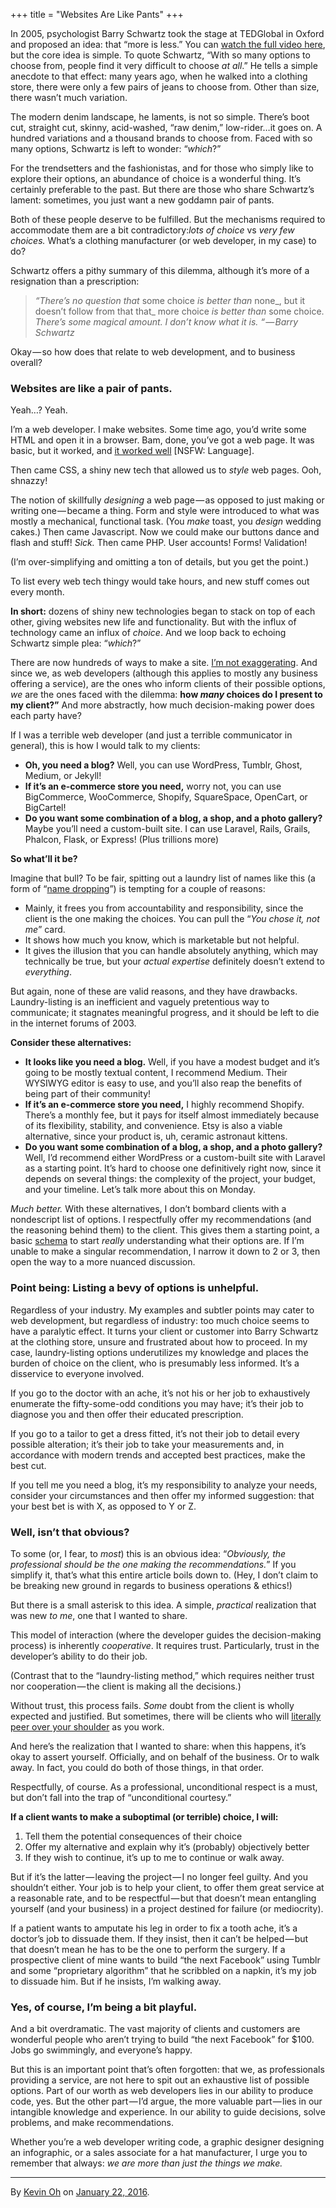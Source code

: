 +++
title = "Websites Are Like Pants"
+++

In 2005, psychologist Barry Schwartz took the stage at TEDGlobal in Oxford and proposed an idea: that “more is less.” You can [watch the full video here](https://www.ted.com/talks/barry_schwartz_on_the_paradox_of_choice?language=en), but the core idea is simple. To quote Schwartz, “With so many options to choose from, people find it very difficult to choose _at all_.” He tells a simple anecdote to that effect: many years ago, when he walked into a clothing store, there were only a few pairs of jeans to choose from. Other than size, there wasn’t much variation.

The modern denim landscape, he laments, is not so simple. There’s boot cut, straight cut, skinny, acid-washed, “raw denim,” low-rider…it goes on. A hundred variations and a thousand brands to choose from. Faced with so many options, Schwartz is left to wonder: “_which_?”

For the trendsetters and the fashionistas, and for those who simply like to explore their options, an abundance of choice is a wonderful thing. It’s certainly preferable to the past. But there are those who share Schwartz’s lament: sometimes, you just want a new goddamn pair of pants.

Both of these people deserve to be fulfilled. But the mechanisms required to accommodate them are a bit contradictory:_lots of choice_ vs _very few choices._ What’s a clothing manufacturer (or web developer, in my case) to do?

Schwartz offers a pithy summary of this dilemma, although it’s more of a resignation than a prescription:

> _“There’s no question that_ some choice _is better than_ none_, but it doesn’t follow from that that_ more choice _is better than_ some choice. _There’s some magical amount. I don’t know what it is. “ — Barry Schwartz_

Okay — so how does that relate to web development, and to business overall?

### Websites are like a pair of pants.

Yeah…? Yeah.

I’m a web developer. I make websites. Some time ago, you’d write some HTML and open it in a browser. Bam, done, you’ve got a web page. It was basic, but it worked, and [it worked well](http://motherfuckingwebsite.com/) [NSFW: Language].

Then came CSS, a shiny new tech that allowed us to _style_ web pages. Ooh, shnazzy!

The notion of skillfully _designing_ a web page — as opposed to just making or writing one — became a thing. Form and style were introduced to what was mostly a mechanical, functional task. (You _make_ toast, you _design_ wedding cakes.) Then came Javascript. Now we could make our buttons dance and flash and stuff! _Sick._ Then came PHP. User accounts! Forms! Validation!

(I’m over-simplifying and omitting a ton of details, but you get the point.)

To list every web tech thingy would take hours, and new stuff comes out every month.

**In short:** dozens of shiny new technologies began to stack on top of each other, giving websites new life and functionality. But with the influx of technology came an influx of _choice_. And we loop back to echoing Schwartz simple plea: “_which_?”

There are now hundreds of ways to make a site. [I’m not exaggerating](https://en.wikipedia.org/wiki/Comparison_of_web_frameworks). And since we, as web developers (although this applies to mostly any business offering a service), are the ones who inform clients of their possible options, _we_ are the ones faced with the dilemma: **how _many_ choices do I present to my client?”** And more abstractly, how much decision-making power does each party have?

If I was a terrible web developer (and just a terrible communicator in general), this is how I would talk to my clients:

*   **Oh, you need a blog?** Well, you can use WordPress, Tumblr, Ghost, Medium, or Jekyll!
*   **If it’s an e-commerce store you need,** worry not, you can use BigCommerce, WooCommerce, Shopify, SquareSpace, OpenCart, or BigCartel!
*   **Do you want some combination of a blog, a shop, and a photo gallery?** Maybe you’ll need a custom-built site. I can use Laravel, Rails, Grails, Phalcon, Flask, or Express! (Plus trillions more)

**So what’ll it be?**

Imagine that bull? To be fair, spitting out a laundry list of names like this (a form of “[name dropping](https://en.wikipedia.org/wiki/Name-dropping)”) is tempting for a couple of reasons:

*   Mainly, it frees you from accountability and responsibility, since the client is the one making the choices. You can pull the “_You chose it, not me_” card.
*   It shows how much you know, which is marketable but not helpful.
*   It gives the illusion that you can handle absolutely anything, which may technically be true, but your _actual expertise_ definitely doesn’t extend to _everything_.

But again, none of these are valid reasons, and they have drawbacks. Laundry-listing is an inefficient and vaguely pretentious way to communicate; it stagnates meaningful progress, and it should be left to die in the internet forums of 2003.

**Consider these alternatives:**

*   **It looks like you need a blog.** Well, if you have a modest budget and it’s going to be mostly textual content, I recommend Medium. Their WYSIWYG editor is easy to use, and you’ll also reap the benefits of being part of their community!
*   **If it’s an e-commerce store you need,** I highly recommend Shopify. There’s a monthly fee, but it pays for itself almost immediately because of its flexibility, stability, and convenience. Etsy is also a viable alternative, since your product is, uh, ceramic astronaut kittens.
*   **Do you want some combination of a blog, a shop, and a photo gallery?** Well, I’d recommend either WordPress or a custom-built site with Laravel as a starting point. It’s hard to choose one definitively right now, since it depends on several things: the complexity of the project, your budget, and your timeline. Let’s talk more about this on Monday.

_Much better._ With these alternatives, I don’t bombard clients with a nondescript list of options. I respectfully offer my recommendations (and the reasoning behind them) to the client. This gives them a starting point, a basic [schema](https://en.wikipedia.org/wiki/Schema_%28psychology%29) to start _really_ understanding what their options are. If I’m unable to make a singular recommendation, I narrow it down to 2 or 3, then open the way to a more nuanced discussion.

### Point being: Listing a bevy of options is unhelpful.

Regardless of your industry. My examples and subtler points may cater to web development, but regardless of industry: too much choice seems to have a paralytic effect. It turns your client or customer into Barry Schwartz at the clothing store, unsure and frustrated about how to proceed. In my case, laundry-listing options underutilizes my knowledge and places the burden of choice on the client, who is presumably less informed. It’s a disservice to everyone involved.

If you go to the doctor with an ache, it’s not his or her job to exhaustively enumerate the fifty-some-odd conditions you may have; it’s their job to diagnose you and then offer their educated prescription.

If you go to a tailor to get a dress fitted, it’s not their job to detail every possible alteration; it’s their job to take your measurements and, in accordance with modern trends and accepted best practices, make the best cut.

If you tell me you need a blog, it’s my responsibility to analyze your needs, consider your circumstances and then offer my informed suggestion: that your best bet is with X, as opposed to Y or Z.

### Well, isn’t that obvious?

To some (or, I fear, to _most_) this is an obvious idea: “_Obviously, the professional should be the one making the recommendations._” If you simplify it, that’s what this entire article boils down to. (Hey, I don’t claim to be breaking new ground in regards to business operations & ethics!)

But there is a small asterisk to this idea. A simple, _practical_ realization that was new _to me_, one that I wanted to share.

This model of interaction (where the developer guides the decision-making process) is inherently _cooperative_. It requires trust. Particularly, trust in the developer’s ability to do their job.

(Contrast that to the “laundry-listing method,” which requires neither trust nor cooperation — the client is making all the decisions.)

Without trust, this process fails. _Some_ doubt from the client is wholly expected and justified. But sometimes, there will be clients who will [literally peer over your shoulder](http://clientsfromhell.net/post/51653810298/i-had-a-client-standing-over-my-shoulder-watching) as you work.

And here’s the realization that I wanted to share: when this happens, it’s okay to assert yourself. Officially, and on behalf of the business. Or to walk away. In fact, you could do both of those things, in that order.

Respectfully, of course. As a professional, unconditional respect is a must, but don’t fall into the trap of “unconditional courtesy.”

**If a client wants to make a suboptimal (or terrible) choice, I will:**

1.  Tell them the potential consequences of their choice
2.  Offer my alternative and explain why it’s (probably) objectively better
3.  If they wish to continue, it’s up to me to continue or walk away.

But if it’s the latter — leaving the project — I no longer feel guilty. And you shouldn’t either. Your job is to help your client, to offer them great service at a reasonable rate, and to be respectful — but that doesn’t mean entangling yourself (and your business) in a project destined for failure (or mediocrity).

If a patient wants to amputate his leg in order to fix a tooth ache, it’s a doctor’s job to dissuade them. If they insist, then it can’t be helped — but that doesn’t mean he has to be the one to perform the surgery. If a prospective client of mine wants to build “the next Facebook” using Tumblr and some “proprietary algorithm” that he scribbled on a napkin, it’s my job to dissuade him. But if he insists, I’m walking away.

### Yes, of course, I’m being a bit playful.

And a bit overdramatic. The vast majority of clients and customers are wonderful people who aren’t trying to build “the next Facebook” for $100\. Jobs go swimmingly, and everyone’s happy.

But this is an important point that’s often forgotten: that we, as professionals providing a service, are not here to spit out an exhaustive list of possible options. Part of our worth as web developers lies in our ability to produce code, yes. But the other part — I’d argue, the more valuable part — lies in our intangible knowledge and experience. In our ability to guide decisions, solve problems, and make recommendations.

Whether you’re a web developer writing code, a graphic designer designing an infographic, or a sales associate for a hat manufacturer, I urge you to remember that always: _we are more than just the things we make._

---

By [Kevin Oh](https://medium.com/@aflashyrhetoric) on [<time class="dt-published" datetime="2016-01-22T17:17:37.072Z">January 22, 2016</time>](https://medium.com/p/13f4e608d199).